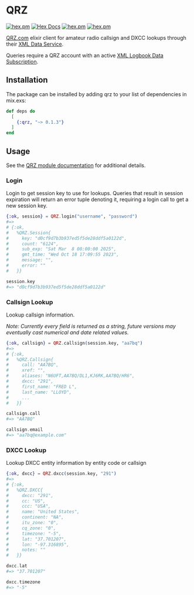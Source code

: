 # QRZ

[![hex.pm](https://img.shields.io/hexpm/v/qrz.svg)](https://hex.pm/packages/qrz)
[![Hex Docs](https://img.shields.io/badge/hex-docs-lightgreen.svg)](https://hexdocs.pm/qrz/)
[![hex.pm](https://img.shields.io/hexpm/dt/qrz.svg)](https://hex.pm/packages/qrz)
[![hex.pm](https://img.shields.io/hexpm/l/qrz.svg)](https://hex.pm/packages/qrz)

[QRZ.com](https://www.qrz.com) elixir client for amateur radio callsign and DXCC lookups through their [XML Data Service](https://www.qrz.com/XML/current_spec.html).

Queries require a QRZ account with an active [XML Logbook Data Subscription](https://shop.qrz.com/).

## Installation

The package can be installed by adding qrz to your list of dependencies in mix.exs:

```elixir
def deps do
  [
    {:qrz, "~> 0.1.3"}
  ]
end
```

## Usage
 
See the [QRZ module documentation](https://hexdocs.pm/qrz/QRZ.html) for additional details.

### Login

Login to get session key to use for lookups. Queries that result in session expiration will return an error tuple denoting it, requiring a login call to get a new session key.   

```elixir
{:ok, session} = QRZ.login("username", "password")
#=> 
# {:ok,
#   %QRZ.Session{
#     key: "d0cf9d7b3b937ed5f5de28ddf5a0122d",
#     count: "6124",
#     sub_exp: "Sat Mar  8 00:00:00 2025",
#     gmt_time: "Wed Oct 18 17:09:55 2023",
#     message: "",
#     error: ""
#   }}

session.key
#=> "d0cf9d7b3b937ed5f5de28ddf5a0122d"
```

### Callsign Lookup

Lookup callsign information.

*Note: Currently every field is returned as a string, future versions may eventually cast numerical and date related values.*

```elixir
{:ok, callsign} = QRZ.callsign(session.key, "aa7bq")
#=> 
# {:ok,
#   %QRZ.Callsign{
#     call: "AA7BQ",
#     xref: "",
#     aliases: "N6UFT,AA7BQ/DL1,KJ6RK,AA7BQ/HR6",
#     dxcc: "291",
#     first_name: "FRED L",
#     last_name: "LLOYD",
#     ...
#   }}

callsign.call
#=> "AA7BQ"

callsign.email
#=> "aa7bq@example.com"
```

### DXCC Lookup

Lookup DXCC entity information by entity code or callsign

```elixir
{:ok, dxcc} = QRZ.dxcc(session.key, "291")
#=> 
# {:ok,
#   %QRZ.DXCC{
#     dxcc: "291",
#     cc: "US",
#     ccc: "USA",
#     name: "United States",
#     continent: "NA",
#     itu_zone: "0",
#     cq_zone: "0",
#     timezone: "-5",
#     lat: "37.701207",
#     lon: "-97.316895",
#     notes: ""
#   }}

dxcc.lat
#=> "37.701207"

dxcc.timezone
#=> "-5"
```


